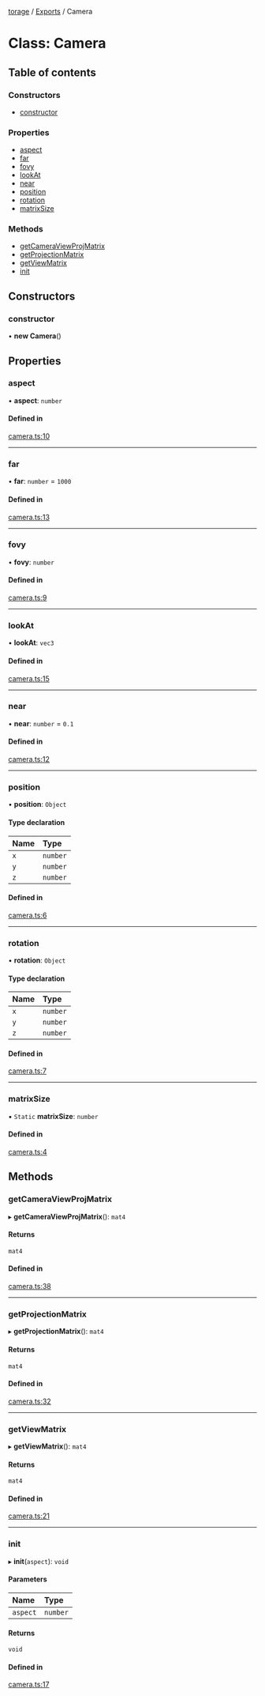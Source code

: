 [torage](../README.md) / [Exports](../modules.md) / Camera

# Class: Camera

## Table of contents

### Constructors

- [constructor](Camera.md#constructor)

### Properties

- [aspect](Camera.md#aspect)
- [far](Camera.md#far)
- [fovy](Camera.md#fovy)
- [lookAt](Camera.md#lookat)
- [near](Camera.md#near)
- [position](Camera.md#position)
- [rotation](Camera.md#rotation)
- [matrixSize](Camera.md#matrixsize)

### Methods

- [getCameraViewProjMatrix](Camera.md#getcameraviewprojmatrix)
- [getProjectionMatrix](Camera.md#getprojectionmatrix)
- [getViewMatrix](Camera.md#getviewmatrix)
- [init](Camera.md#init)

## Constructors

### constructor

• **new Camera**()

## Properties

### aspect

• **aspect**: `number`

#### Defined in

[camera.ts:10](https://github.com/shockerqt/torage/blob/96c778f/src/renderer/camera.ts#L10)

___

### far

• **far**: `number` = `1000`

#### Defined in

[camera.ts:13](https://github.com/shockerqt/torage/blob/96c778f/src/renderer/camera.ts#L13)

___

### fovy

• **fovy**: `number`

#### Defined in

[camera.ts:9](https://github.com/shockerqt/torage/blob/96c778f/src/renderer/camera.ts#L9)

___

### lookAt

• **lookAt**: `vec3`

#### Defined in

[camera.ts:15](https://github.com/shockerqt/torage/blob/96c778f/src/renderer/camera.ts#L15)

___

### near

• **near**: `number` = `0.1`

#### Defined in

[camera.ts:12](https://github.com/shockerqt/torage/blob/96c778f/src/renderer/camera.ts#L12)

___

### position

• **position**: `Object`

#### Type declaration

| Name | Type |
| :------ | :------ |
| `x` | `number` |
| `y` | `number` |
| `z` | `number` |

#### Defined in

[camera.ts:6](https://github.com/shockerqt/torage/blob/96c778f/src/renderer/camera.ts#L6)

___

### rotation

• **rotation**: `Object`

#### Type declaration

| Name | Type |
| :------ | :------ |
| `x` | `number` |
| `y` | `number` |
| `z` | `number` |

#### Defined in

[camera.ts:7](https://github.com/shockerqt/torage/blob/96c778f/src/renderer/camera.ts#L7)

___

### matrixSize

▪ `Static` **matrixSize**: `number`

#### Defined in

[camera.ts:4](https://github.com/shockerqt/torage/blob/96c778f/src/renderer/camera.ts#L4)

## Methods

### getCameraViewProjMatrix

▸ **getCameraViewProjMatrix**(): `mat4`

#### Returns

`mat4`

#### Defined in

[camera.ts:38](https://github.com/shockerqt/torage/blob/96c778f/src/renderer/camera.ts#L38)

___

### getProjectionMatrix

▸ **getProjectionMatrix**(): `mat4`

#### Returns

`mat4`

#### Defined in

[camera.ts:32](https://github.com/shockerqt/torage/blob/96c778f/src/renderer/camera.ts#L32)

___

### getViewMatrix

▸ **getViewMatrix**(): `mat4`

#### Returns

`mat4`

#### Defined in

[camera.ts:21](https://github.com/shockerqt/torage/blob/96c778f/src/renderer/camera.ts#L21)

___

### init

▸ **init**(`aspect`): `void`

#### Parameters

| Name | Type |
| :------ | :------ |
| `aspect` | `number` |

#### Returns

`void`

#### Defined in

[camera.ts:17](https://github.com/shockerqt/torage/blob/96c778f/src/renderer/camera.ts#L17)
